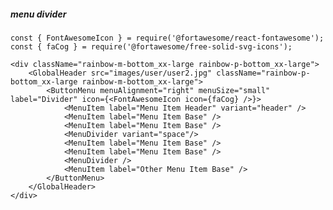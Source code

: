 ##### menu divider

    const { FontAwesomeIcon } = require('@fortawesome/react-fontawesome');
    const { faCog } = require('@fortawesome/free-solid-svg-icons');
    
    <div className="rainbow-m-bottom_xx-large rainbow-p-bottom_xx-large">
        <GlobalHeader src="images/user/user2.jpg" className="rainbow-p-bottom_xx-large rainbow-m-bottom_xx-large">
            <ButtonMenu menuAlignment="right" menuSize="small" label="Divider" icon={<FontAwesomeIcon icon={faCog} />}>
                <MenuItem label="Menu Item Header" variant="header" />
                <MenuItem label="Menu Item Base" />
                <MenuItem label="Menu Item Base" />
                <MenuDivider variant="space"/>
                <MenuItem label="Menu Item Base" />
                <MenuItem label="Menu Item Base" />
                <MenuDivider />
                <MenuItem label="Other Menu Item Base" />
            </ButtonMenu>
        </GlobalHeader>
    </div>